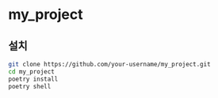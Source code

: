 # my_project

## 설치
```bash
git clone https://github.com/your-username/my_project.git
cd my_project
poetry install
poetry shell